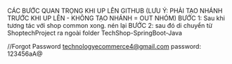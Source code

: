 CÁC BƯỚC QUAN TRỌNG KHI UP LÊN GITHUB (LƯU Ý: PHẢI TẠO NHÁNH TRƯỚC KHI UP LÊN - KHÔNG TẠO NHÁNH = OUT NHÓM)
BƯỚC 1: Sau khi tương tác với shop common xong. nén lại 
BƯỚC 2: sau đó di chuyển từ ShoptechProject ra ngoài folder TechShop-SpringBoot-Java


//Forgot Password
technologyecommerce4@gmail.com
password: 123456aA@


